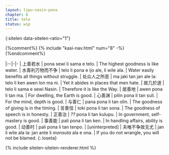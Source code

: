```yaml
---
layout: lipu-nasin-pona
chapter: 8
title: telo
status: wip
---
```


{:sitelen data-sitelen-ratio="1"}

{%comment%}
{% include "kasi-nav.html" num="8" -%}
{%endcomment%}

|:-:|-|-
| 上善若水               | pona sewi li sama e telo.                            | The highest goodness is like water.
| 水善利万物<wbr/>而不争 | telo li pona e ijo ale, li wile ala.                 | Water easily benefits all things without struggle.
| 处众人之所恶           | ma jaki tan jan ale la: telo li ken awen lon ma ni.  | Yet it abides in places that men hate.
| 故几於道               | telo li sama e sewi Nasin.                           | Therefore it is like the Way.
| 居善地                 | awen pona li tan ma.                                 | For dwelling, the Earth is good.
| 心善渊                 | pilin pona li tan suli.                              | For the mind, depth is good.
| 与善仁                 | pana pona li tan olin.                               | The goodness of giving is in the timing.
| 言善信                 | toki pona li tan sona.                               | The goodness of speech is in honesty.
| 正善治                 | _??_ pona li tan kulupu.                             | In government, self-mastery is good.
| 事善能                 | pali pona li tan ken.                                | In handling affairs, ability is good.
| 动善时                 | pali pona li tan tenpo.                              | [uninterpreted]
| 夫唯不争<wbr/>故无尤   | jan li wile ala la: jan ante li _monsuta_ ala e ona. | If you do not wrangle, you will not be blamed.
{:.loseta}

{% include sitelen-sitelen-renderer.html %}
